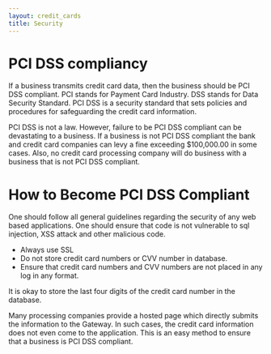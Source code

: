 ```yaml
---
layout: credit_cards
title: Security
---
```


# PCI DSS compliancy

If a business transmits credit card data, then the business should be PCI DSS compliant. PCI stands for Payment Card Industry. DSS stands for Data Security Standard. PCI DSS is a security standard that sets policies and procedures for safeguarding the credit card information.

PCI DSS is not a law. However, failure to be PCI DSS compliant can be devastating to a business. If a business is not PCI DSS compliant the bank and credit card companies can levy a fine exceeding $100,000.00 in some cases. Also, no credit card processing company will do business with a business that is not PCI DSS compliant.

# How to Become PCI DSS Compliant

One should follow all general guidelines regarding the security of any web based applications. One should ensure that code is not vulnerable to sql injection, XSS attack and other malicious code.

* Always use SSL
* Do not store credit card numbers or CVV number in database.
* Ensure that credit card numbers and CVV numbers are not placed in any log in any format.

It is okay to store the last four digits of the credit card number in the database.

Many processing companies provide a hosted page which directly submits the information to the Gateway. In such cases, the credit card information does not even come to the application. This is an easy method to ensure that a business is PCI DSS compliant.


